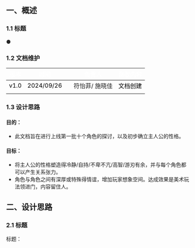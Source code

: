 ## 一、**概述**
### 1.1 **标题**
<font style="color:rgb(38, 38, 38);">●</font><font style="color:rgb(38, 38, 38);"></font>

### 1.2 文档维护
| <font style="color:white;">版本</font> | <font style="color:white;">时间</font> | | <font style="color:white;">负责人</font> | <font style="color:white;">修改内容</font> |
| --- | --- | --- | --- | --- |
| <font style="color:black;">v1.0</font> | <font style="color:black;">2024/09/26</font> | | 符怡菲/ 施晓佳   | <font style="color:black;">文档创建</font> |
|  |  | |  |  |


### 1.3 设计思路
#### 目的：
+ 此文档旨在进行上线第一批十个角色的探讨，以及初步确立主人公的性格。

#### 目标：
+ 将主人公的性格塑造得冷静/自持/不卑不亢/高智/游刃有余，并与每个角色都可以产生关系张力。
+ 角色与角色之间有深厚或特殊得情谊，增加玩家想象空间。达成效果是美术玩法领进门，内容留住人。





## 二、**设计思路**
### 2.1 **标题**
标题：

<font style="color:#117CEE;"></font>





